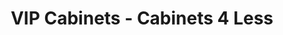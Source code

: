 ---
title: "VIP Cabinets - Cabinets 4 Less"
url: /phoenix/vip-cabinets-cabinets-4-less/
shop: Möbel
---